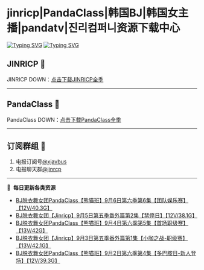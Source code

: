 # jinricp|PandaClass|韩国BJ|韩国女主播|pandatv|진리컴퍼니资源下载中心   
[![Typing SVG](https://readme-typing-svg.herokuapp.com?font=Fira+Code&pause=1000&center=true&vCenter=true&random=true&width=435&lines=所有链接都需要翻墙访问)](https://jinri-cp.neocities.org/free.html)
[![Typing SVG](https://readme-typing-svg.herokuapp.com?font=Fira+Code&pause=1000&center=true&vCenter=true&random=true&width=435&lines=点击进入福利资源下载中心)](https://pandaclass.neocities.org/)
## JINRICP 👋   
JINRICP DOWN：[点击下载JINRICP全季](https://mypikpak.com/s/VODz7HXQoqcX0UrvaXfDtFoPo1)
****
## PandaClass 💯   
PandaClass DOWN：[点击下载PandaClass全季](https://mypikpak.com/s/VOKOTZkoEnkyvCnELVSquM97o1)   
****
## 订阅群组 🔞
1. 电报订阅号[@xjavbus](https://t.me/xjavbus)
2. 电报聊天群[@jinrcp](https://t.me/jinrcp)
**** 
📕 &nbsp;**每日更新各类资源**
<!-- BLOG-POST-LIST:START -->
- [BJ脱衣舞女团PandaClass【熊猫班】9月6日第六季第6集【团队娱乐赛】【12V/40.3G】](https://fuli.rulel.com/518.html)
- [BJ脱衣舞女团【Jinricp】9月5日第五季番外篇第2集【禁停日】【12V/38.1G】](https://fuli.rulel.com/517.html)
- [BJ脱衣舞女团PandaClass【熊猫班】9月4日第六季第5集【首场职级赛】【13V/42G】](https://fuli.rulel.com/512.html)
- [BJ脱衣舞女团【Jinricp】9月3日第五季番外篇第1集【小咖之战-职级赛】【13V/42.1G】](https://fuli.rulel.com/511.html)
- [BJ脱衣舞女团PandaClass【熊猫班】9月2日第六季第4集【多巴胺日-新人登场】【12V/39.3G】](https://fuli.rulel.com/510.html)
<!-- BLOG-POST-LIST:END -->
